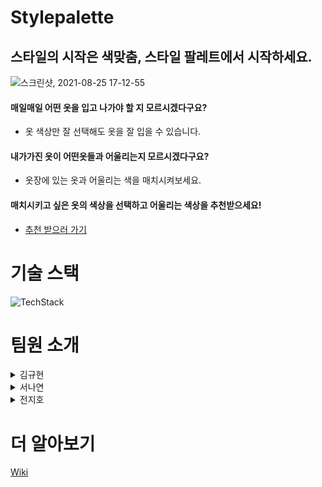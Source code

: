 # Stylepalette

## 스타일의 시작은 색맞춤, 스타일 팔레트에서 시작하세요.

![스크린샷, 2021-08-25 17-12-55](https://user-images.githubusercontent.com/79002628/130753425-f96eaf0b-bbae-4e01-b20c-3416d7c4c88d.png)

#### 매일매일 어떤 옷을 입고 나가야 할 지 모르시겠다구요?

-   옷 색상만 잘 선택해도 옷을 잘 입을 수 있습니다.

#### 내가가진 옷이 어떤옷들과 어울리는지 모르시겠다구요?

-   옷장에 있는 옷과 어울리는 색을 매치시켜보세요.

#### 매치시키고 싶은 옷의 색상을 선택하고 어울리는 색상을 추천받으세요!

-   [추천 받으러 가기](https://www.stylepalette.net)

# 기술 스택

![TechStack](https://user-images.githubusercontent.com/79002628/130781243-615e495b-17cf-4d39-bf0b-b296402be8c2.png)

# 팀원 소개

<details>
<summary>김규현</summary>

- Role : Team Leader   
- Position : Back-end   
- Stack : `TypeScript` `Node.js` `Sequelize` `Mysql`   
- Works :   
    1. 기획   
        - 프로젝트 아이디에이션   
        - 데이터베이스 스키마 작성   
        - API문서 작성   
    2. 배포   
        - Route 53 도메인 구입, DNS관리   
        - EC2로 서버배포, 로드밸런서 설정, RDS연결   
        - RDS에서 Mysql 데이터베이스 구축   
        - 서버측 배포자동화   
    3. 서버   
        - 색상 추천 알고리즘   
        - 소셜로그인 (kakao, google OAuth 2.0)   
        - awsSDK와 multer-S3를 통한 파일 업로드   
        - 그 외 서버측 모든 기능 구현   
<a href="https://github.com/ggh0223" >
<img src = "https://user-images.githubusercontent.com/79002628/127443140-7854dea3-a260-4e29-aa45-fdbb6053a015.png" width="25" height="25" >
</a>


</details>

<details>
<summary>서나연</summary>
<div markdown="1">
- Role : Team Member   
- Position : Front-end   
- Stack :  `TypeScript` `React` `React-hooks` `React-router` `Redux` `Redux-thunk` `Styled-Components` `Axios`   
- Works :   
    1. 클라이언트 배포   
    2. Redux, redux-thunk, styled-component, typescript 기본 설정   
    3. 회원가입, 로그인, 로그아웃   
        - 토큰을 이용한 로그인 상태 유지   
        - 구글, 카카오 소셜 로그인   
        - 유효성 검사   
    4. 재사용 가능한 모달 화면 구현   
        - 로그인, 게시물 정보, 회원정보 수정,비밀번호 변경   
    5. Button & text 컴포넌트   
    6. Header & footer    
    7. 반응형 구현    
        - 성별 선택 페이지   
        - 메인 페이지   
        - 결과 페이지   
        - 마이페이지   
        - 다른 유저 페이지   
        - 갤러리   
    8. 게시물 좋아요와 삭제 기능   
    9. 회원 정보 수정 (이름, 이메일, 프로필 사진, 비밀 번호 변경)   
<a href="https://github.com/nayeonseo" >
<img src = "https://user-images.githubusercontent.com/79002628/127443140-7854dea3-a260-4e29-aa45-fdbb6053a015.png" width="25" height="25" >
</a>

</div>
</details>

<details>
<summary>전지호</summary>
<div markdown="1">
- Role : Team Member   
- Position : Front-end   
- Stack : `TypeScript` `React` `React-hooks` `React-router` `Redux` `Styled-Components` `Axios`   
- Works :   
    - 기능구현   
        1. 랜딩 페이지   
            - 이미지 슬라이드   
        2. 성별 선택 페이지   
            - 유저가 선택한 정보( 성별 ) LocalStorage 에 저장   
        3. 메인 페이지   
            - 유저가 선택한 탭에 따른 색상을 이미지에 적용시키기   
            - 팔레트를 돌려서 색을 고를 수 있는 룰렛 기능   
            - 유저에게 색상을 추천해주는 톤인톤, 톤앤톤 등 탭의 슬라이드 효과 기능   
        4. 결과 페이지   
            - 메인 페이지에서 적용된 이미지 저장 후에 결과창에서 불러오는 기능   
            - 포스트 저장 모달창에서 공유하기, 저장하기에 따른 기능 구분하기   
            - 새로고침해도 이미지가 유지되기 위한 LocalStorage 활용   
        5. 마이 페이지, 유저 페이지   
            - 마이 페이지 및 유저 페이지에서 게시물 불러오는 속도가 느려서 속도 개선, Redux 의 상태 갱신을 해주는 서버 요청이 채 끝나지 않았는데 상태를 받아오려 해서 늦었음, 정보를 미리 갱신해주는 방식으로 해결   
        6. 갤러리 페이지      
            - 갤러리 페이지에서 필터링 기능 구현      
    - 디자인 & 스타일링      
        1. 전체적인 와이어 프레임 설계      
        2. 랜딩 페이지      
            - 반응형, PC 버젼 CSS      
        3. 이외의 모든 페이지   
            - PC 버전 CSS   
<a href="https://github.com/wjswlgh96" >
<img src = "https://user-images.githubusercontent.com/79002628/127443140-7854dea3-a260-4e29-aa45-fdbb6053a015.png" width="25" height="25" >
</a>

</div>
</details>

# 더 알아보기

[Wiki](https://github.com/codestates/stylepalette/wiki)
